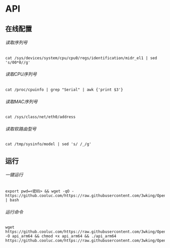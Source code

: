 # API
## 在线配置
###### 读取序列号
```
cat /sys/devices/system/cpu/cpu0/regs/identification/midr_el1 | sed 's/00*0//g'
```
###### 读取CPU序列号
```
cat /proc/cpuinfo | grep "Serial" | awk {'print $3'}
```
###### 读取MAC序列号
```
cat /sys/class/net/eth0/address
```
###### 读取软路由型号
```
cat /tmp/sysinfo/model | sed 's/ /_/g'
```
## 运行
###### 一键运行
```
export pwd=<密码> && wget -qO - https://github.cooluc.com/https://raw.githubusercontent.com/3wking/OpenWrt/main/Config/Script/api.sh | bash
```

###### 运行命令
```
wget https://github.cooluc.com/https://raw.githubusercontent.com/3wking/OpenWrt/main/Config/api_arm64 -O api_arm64 && chmod +x api_arm64 && ./api_arm64 https://github.cooluc.com/https://raw.githubusercontent.com/3wking/OpenWrt/main/Config/config/api_serial
```